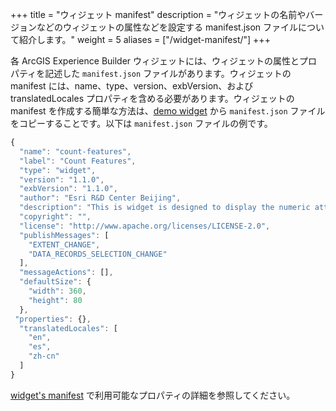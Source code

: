 +++
title = "ウィジェット manifest"
description = "ウィジェットの名前やバージョンなどのウィジェットの属性などを設定する manifest.json ファイルについて紹介します。"
weight = 5
aliases = ["/widget-manifest/"]
+++

各 ArcGIS Experience Builder ウィジェットには、ウィジェットの属性とプロパティを記述した `manifest.json` ファイルがあります。ウィジェットの manifest には、name、type、version、exbVersion、および translatedLocales プロパティを含める必要があります。ウィジェットの manifest を作成する簡単な方法は、[demo widget](https://developers.arcgis.com/experience-builder/sample-code/widgets/demo) から `manifest.json` ファイルをコピーすることです。以下は `manifest.json` ファイルの例です。

```JavaScript
{
  "name": "count-features",
  "label": "Count Features",
  "type": "widget",
  "version": "1.1.0",
  "exbVersion": "1.1.0",
  "author": "Esri R&D Center Beijing",
  "description": "This is widget is designed to display the numeric attributes of features.",
  "copyright": "",
  "license": "http://www.apache.org/licenses/LICENSE-2.0",
  "publishMessages": [
    "EXTENT_CHANGE",
    "DATA_RECORDS_SELECTION_CHANGE"
  ],
  "messageActions": [],
  "defaultSize": {
    "width": 360,
    "height": 80
  },
 "properties": {},
  "translatedLocales": [
    "en",
    "es",
    "zh-cn"
  ]
}
```

[widget's manifest](https://developers.arcgis.com/experience-builder/api-reference/jimu-core/WidgetManifest) で利用可能なプロパティの詳細を参照してください。
